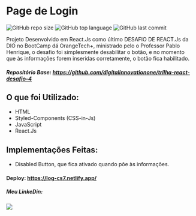 # Page de Login

![GitHub repo size](https://img.shields.io/github/repo-size/cosme7/Login_DIO-OrangeTech?color=purple&style=for-the-badge)
![GitHub top language](https://img.shields.io/github/languages/top/cosme7/Login_DIO-OrangeTech?color=purple&style=for-the-badge)
![GitHub last commit](https://img.shields.io/github/last-commit/cosme7/Login_DIO-OrangeTech?color=purple&style=for-the-badge)

Projeto Desenvolvido em React.Js como último DESAFIO DE REACT.Js da DIO no BootCamp dá OrangeTech+, ministrado pelo o Professor Pablo Henrique, o desafio foi simplesmente desabilitar o botão, e no momento que às informações forem inseridas corretamente, o botão fica habilitado.

##### Repositório Base: https://github.com/digitalinnovationone/trilha-react-desafio-4

## O que foi Utilizado:
* HTML
* Styled-Components (CSS-in-Js)
* JavaScript
* React.Js

## Implementações Feitas:
* Disabled Button, que fica ativado quando põe às informações.

#### Deploy: https://log-cs7.netlify.app/

##### Meu LinkeDin: 
<a href="https://www.linkedin.com/in/cosme-da-silva-leite-08baa3219/" target="_blank"><img src="https://img.shields.io/badge/-LinkedIn-%230077B5?style=for-the-badge&logo=linkedin&logoColor=white" target="_blank"></a>

